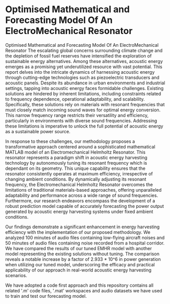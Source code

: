 # Optimised Mathematical and Forecasting Model Of An ElectroMechanical Resonator
Optimised Mathematical and Forecasting Model Of An ElectroMechanical Resonator
The escalating global concerns surrounding climate change and the depletion of fossil fuel reserves have intensified the exploration of sustainable energy alternatives. Among these alternatives, acoustic energy emerges as a promising yet underutilized resource with vast potential. This report delves into the intricate dynamics of harnessing acoustic energy through cutting-edge technologies such as piezoelectric transducers and acoustic panels. Despite its abundance in urban environments and industrial settings, tapping into acoustic energy faces formidable challenges. Existing solutions are hindered by inherent limitations, including constraints related to frequency dependence, operational adaptability, and scalability. Specifically, these solutions rely on materials with resonant frequencies that must closely match incoming sound waves for optimal energy conversion. This narrow frequency range restricts their versatility and efficiency, particularly in environments with diverse sound frequencies. Addressing these limitations is imperative to unlock the full potential of acoustic energy as a sustainable power source.

In response to these challenges, our methodology proposes a transformative approach centered around a sophisticated mathematical MATLAB model of an Electromechanical Helmholtz Resonator. This resonator represents a paradigm shift in acoustic energy harvesting technology by autonomously tuning its resonant frequency which is dependant on its geometry. This unique capability ensures that the resonator consistently operates at maximum efficiency, irrespective of changing ambient conditions. By dynamically adjusting its resonant frequency, the Electromechanical Helmholtz Resonator overcomes the limitations of traditional materials-based approaches, offering unparalleled adaptability and performance across a wide range of sound frequencies. Furthermore, our research endeavors encompass the development of a robust prediction model capable of accurately forecasting the power output generated by acoustic energy harvesting systems under fixed ambient conditions.

Our findings demonstrate a significant enhancement in energy harvesting efficiency with the implementation of our proposed methodology. We analyzed 100 minutes of audio files containing low-flying aircraft noises and 50 minutes of audio files containing noise recorded from a hospital corridor. We have compared the results of our tuned EMHR model with another model representing the existing solutions without tuning. The comparison reveals a notable increase by a factor of 2.933 * 10^6 in power generation when utilizing our tuned model, underscoring the efficacy and practical applicability of our approach in real-world acoustic energy harvesting scenarios.

We have adopted a code first approach and this repository contains all related '.m' code files, '.mat' workspaces and audio datasets we have used to train and test our forecasting model. 

